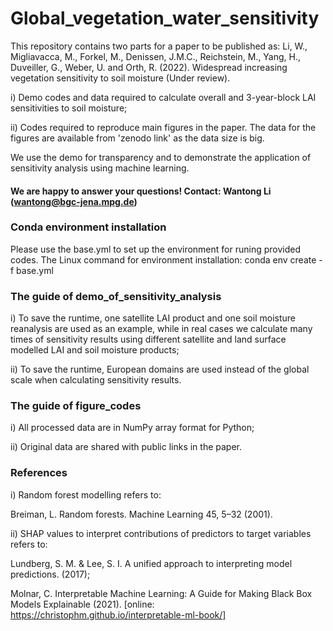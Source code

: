 # Global_vegetation_water_sensitivity
This repository contains two parts for a paper to be published as: Li, W., Migliavacca, M., Forkel, M., Denissen, J.M.C., Reichstein, M., Yang, H., Duveiller, G., Weber, U. and Orth, R. (2022). Widespread increasing vegetation sensitivity to soil moisture (Under review).

i) Demo codes and data required to calculate overall and 3-year-block LAI sensitivities to soil moisture;

ii) Codes required to reproduce main figures in the paper. The data for the figures are available from 'zenodo link' as the data size is big.

We use the demo for transparency and to demonstrate the application of sensitivity analysis using machine learning.

#### We are happy to answer your questions! Contact: Wantong Li (wantong@bgc-jena.mpg.de) 

### Conda environment installation
Please use the base.yml to set up the environment for runing provided codes. The Linux command for environment installation: conda env create -f base.yml

### The guide of demo_of_sensitivity_analysis
i) To save the runtime, one satellite LAI product and one soil moisture reanalysis are used as an example, while in real cases we calculate many times of sensitivity results using different satellite and land surface modelled LAI and soil moisture products;

ii) To save the runtime, European domains are used instead of the global scale when calculating sensitivity results.

### The guide of figure_codes
i) All processed data are in NumPy array format for Python;

ii) Original data are shared with public links in the paper. 

### References
i) Random forest modelling refers to: 

Breiman, L. Random forests. Machine Learning 45, 5–32 (2001).

ii) SHAP values to interpret contributions of predictors to target variables refers to:

Lundberg, S. M. & Lee, S. I. A unified approach to interpreting model predictions. (2017);

Molnar, C. Interpretable Machine Learning: A Guide for Making Black Box Models Explainable (2021). [online: https://christophm.github.io/interpretable-ml-book/]
